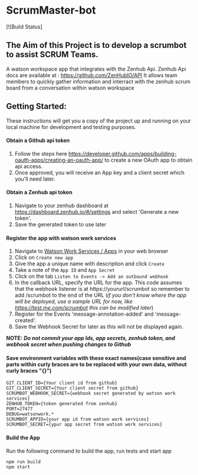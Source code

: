 # ScrumMaster-bot

[![Build Status]

## The Aim of this Project is to develop a scrumbot to assist SCRUM Teams. 

A watson workspace app that integrates with the Zenhub Api. 
Zenhub Api docs are available at : https://github.com/ZenHubIO/API
It allows team members to quickly gather information and interract with the zenhub scrum board from a conversation within watson workspace

## Getting Started:

These instructions will get you a copy of the project up and running on your local machine for development and testing purposes. 

#### Obtain a Github api token

1. Follow the steps here https://developer.github.com/apps/building-oauth-apps/creating-an-oauth-app/ to create a new OAuth app to obtain api access.
3. Once approved, you will receive an App key and a client secret which you'll need later.

#### Obtain a Zenhub api token

1. Navigate to your zenhub dashboard at https://dashboard.zenhub.io/#/settings and select 'Generate a new token'.
2. Save the generated token to use later

#### Register the app with watson work services

1. Navigate to [Watson Work Services / Apps](https://developer.watsonwork.ibm.com/apps) in your web browser
2. Click on `Create new app`
3. Give the app a unique name with description and click `Create`
4. Take a note of the `App ID` and `App Secret`
5. Click on  the tab `Listen to Events -> Add an outbound webhook`
6. In the callback URL, specify the URL for the app. This code assumes that the webhook listener is at https://yoururl/scrumbot so remember to add /scrumbot to the end of the URL (_if you don't know where the app will be deployed, use a sample URL for now, like https://test.me.com/scrumbot this can be modified later_)
7. Register for the Events 'message-annotation-added' and 'message-created'.
8. Save the Webhook Secret for later as this will not be displayed again.

**NOTE:** _**Do not commit your app Ids, app secrets, zenhub token, and webhook secret when pushing changes to Github**_

#### Save environment variables with these exact names(case sensitive and parts within curly braces are to be replaced with your own data, without curly braces "{}")
```
GIT_CLIENT_ID={Your client id from github}
GIT_CLIENT_SECRET={Your client secret from github}
SCRUMBOT_WEBHOOK_SECRET={webhook secret generated by watson work services}
ZENHUB_TOKEN={token generated from zenhub}
PORT=27477
DEBUG=watsonwork.*
SCRUMBOT_APPID={your app id from watson work services}
SCRUMBOT_SECRET={ypur app secret from watson work services}
```
#### Build the App
Run the following command to build the app, run tests and start app

```
npm run build
npm start
```

